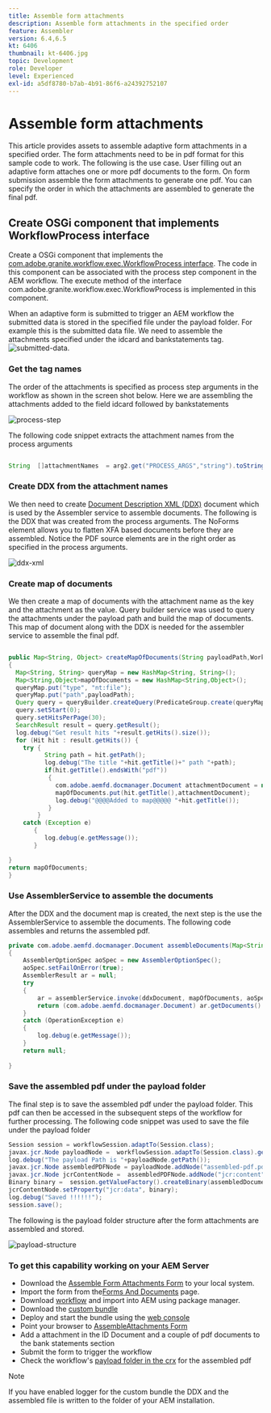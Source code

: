 ```yaml
---
title: Assemble form attachments
description: Assemble form attachments in the specified order
feature: Assembler
version: 6.4,6.5
kt: 6406
thumbnail: kt-6406.jpg
topic: Development
role: Developer
level: Experienced
exl-id: a5df8780-b7ab-4b91-86f6-a24392752107
---
```

# Assemble form attachments

This article provides assets to assemble adaptive form attachments in a specified order. The form attachments need to be in pdf format for this sample code to work. The following is the use case.
User filling out an adaptive form attaches one or more pdf documents to the form.
On form submission assemble the form attachments to generate one pdf. You can specify the order in which the attachments are assembled to generate the final pdf. 

## Create OSGi component that implements WorkflowProcess interface

Create a OSGi component that implements the [com.adobe.granite.workflow.exec.WorkflowProcess interface](https://helpx.adobe.com/experience-manager/6-5/sites/developing/using/reference-materials/javadoc/com/adobe/granite/workflow/exec/WorkflowProcess.html). The code in this component can be associated with the process step component in the AEM workflow. The execute method of the interface com.adobe.granite.workflow.exec.WorkflowProcess is implemented in this component.

When an adaptive form is submitted to trigger an AEM workflow the submitted data is stored in the specified file under the payload folder. For example this is the submitted data file. We need to assemble the attachments specified under the idcard and bankstatements tag.
![submitted-data](assets/submitted-data.JPG).

### Get the tag names

The order of the attachments is specified as process step arguments in the workflow as shown in the screen shot below. Here we are assembling the attachments added to the field idcard followed by bankstatements

![process-step](assets/process-step.JPG)

The following code snippet extracts the attachment names from the process arguments

```java

String  []attachmentNames  = arg2.get("PROCESS_ARGS","string").toString().split(",");

```

### Create DDX from the attachment names

We then need to create [Document Description XML (DDX)](https://helpx.adobe.com/pdf/aem-forms/6-2/ddxRef.pdf) document which is used by the Assembler service to assemble documents. The following is the DDX that was created from the process arguments. The NoForms element allows you to flatten XFA based documents before they are assembled. Notice the PDF source elements are in the right order as specified in the process arguments.

![ddx-xml](assets/ddx.PNG)

### Create map of documents

We then create a map of documents with the attachment name as the key and the attachment as the value. Query builder service was used to query the attachments under the payload path and build the map of documents. This map of document along with the DDX is needed for the assembler service to assemble the final pdf.

```java

public Map<String, Object> createMapOfDocuments(String payloadPath,WorkflowSession workflowSession )
{
  Map<String, String> queryMap = new HashMap<String, String>();
  Map<String,Object>mapOfDocuments = new HashMap<String,Object>();
  queryMap.put("type", "nt:file");
  queryMap.put("path",payloadPath);
  Query query = queryBuilder.createQuery(PredicateGroup.create(queryMap),workflowSession.adaptTo(Session.class));
  query.setStart(0);
  query.setHitsPerPage(30);
  SearchResult result = query.getResult();
  log.debug("Get result hits "+result.getHits().size());
  for (Hit hit : result.getHits()) {
    try {
          String path = hit.getPath();
          log.debug("The title "+hit.getTitle()+" path "+path);
          if(hit.getTitle().endsWith("pdf"))
           {
             com.adobe.aemfd.docmanager.Document attachmentDocument = new com.adobe.aemfd.docmanager.Document(path);
             mapOfDocuments.put(hit.getTitle(),attachmentDocument);
             log.debug("@@@@Added to map@@@@@ "+hit.getTitle());
           }
        }
    catch (Exception e)
       {
          log.debug(e.getMessage());
       }

}
return mapOfDocuments;
}


```

### Use AssemblerService to assemble the documents

After the DDX and the document map is created, the next step is the use the AssemblerService to assemble the documents.
The following code assembles and returns the assembled pdf.

```java
private com.adobe.aemfd.docmanager.Document assembleDocuments(Map<String, Object> mapOfDocuments, com.adobe.aemfd.docmanager.Document ddxDocument)
{
    AssemblerOptionSpec aoSpec = new AssemblerOptionSpec();
    aoSpec.setFailOnError(true);
    AssemblerResult ar = null;
    try
    {
        ar = assemblerService.invoke(ddxDocument, mapOfDocuments, aoSpec);
        return (com.adobe.aemfd.docmanager.Document) ar.getDocuments().get("GeneratedDocument.pdf");
    }
    catch (OperationException e)
    {
        log.debug(e.getMessage());
    }
    return null;
    
}

```

### Save the assembled pdf under the payload folder

The final step is to save the assembled pdf under the payload folder. This pdf can then be accessed in the subsequent steps of the workflow for further processing.
The following code snippet was used to save the file under the payload folder

```java
Session session = workflowSession.adaptTo(Session.class);
javax.jcr.Node payloadNode =  workflowSession.adaptTo(Session.class).getNode(workItem.getWorkflowData().getPayload().toString());
log.debug("The payload Path is "+payloadNode.getPath());
javax.jcr.Node assembledPDFNode = payloadNode.addNode("assembled-pdf.pdf", "nt:file"); 
javax.jcr.Node jcrContentNode =  assembledPDFNode.addNode("jcr:content", "nt:resource");
Binary binary =  session.getValueFactory().createBinary(assembledDocument.getInputStream());
jcrContentNode.setProperty("jcr:data", binary);
log.debug("Saved !!!!!!"); 
session.save();

```

The following is the payload folder structure after the form attachments are assembled and stored.

![payload-structure](assets/payload-structure.JPG)

### To get this capability working on your AEM Server

* Download the [Assemble Form Attachments Form](assets/assemble-form-attachments-af.zip) to your local system.
* Import the form from the[Forms And Documents](http://localhost:4502/aem/forms.html/content/dam/formsanddocuments) page.
* Download [workflow](assets/assemble-form-attachments.zip) and import into AEM using package manager.
* Download the [custom bundle](assets/assembletaskattachments.assembletaskattachments.core-1.0-SNAPSHOT.jar)
* Deploy and start the bundle using the [web console](http://localhost:4502/system/console/bundles)
* Point your browser to [AssembleAttachments Form](http://localhost:4502/content/dam/formsanddocuments/assembleattachments/jcr:content?wcmmode=disabled)
* Add a attachment in the ID Document and a couple of pdf documents to the bank statements section
* Submit the form to trigger the workflow
* Check the workflow's [payload folder in the crx](http://localhost:4502/crx/de/index.jsp#/var/fd/dashboard/payload) for the assembled pdf

>[!NOTE]
> If you have enabled logger for the custom bundle the DDX and the assembled file is written to the folder of your AEM installation.
